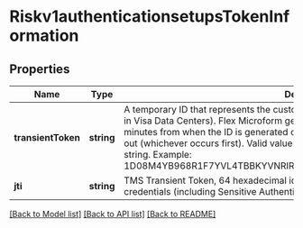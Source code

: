 # Riskv1authenticationsetupsTokenInformation

## Properties
Name | Type | Description | Notes
------------ | ------------- | ------------- | -------------
**transientToken** | **string** | A temporary ID that represents the customer&#39;s payment data (which is securely stored in Visa Data Centers). Flex Microform generates this ID and sets it to expire within 15 minutes from when the ID is generated or until the first payment authorization is carried out (whichever occurs first).  Valid value for the ID is a 64-character, alphanumeric string.  Example: 1D08M4YB968R1F7YVL4TBBKYVNRIR02VZFH9CBYSQIJJXORPI1NK5C98D7F6EB53 | [optional] 
**jti** | **string** | TMS Transient Token, 64 hexadecimal id value representing captured payment credentials (including Sensitive Authentication Data, e.g. CVV). | [optional] 

[[Back to Model list]](../README.md#documentation-for-models) [[Back to API list]](../README.md#documentation-for-api-endpoints) [[Back to README]](../README.md)


